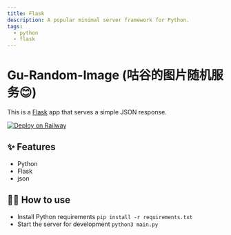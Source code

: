 ```yaml
---
title: Flask
description: A popular minimal server framework for Python.
tags:
  - python
  - flask
---
```


# Gu-Random-Image (咕谷的图片随机服务😊)

This is a [Flask](https://flask.palletsprojects.com/en/1.1.x/) app that serves a simple JSON response.

[![Deploy on Railway](https://railway.app/button.svg)](https://railway.app/new?template=https%3A%2F%2Fgithub.com%2Frailwayapp%2Fexamples%2Ftree%2Fmaster%2Fexamples%2Fflask)

## ✨ Features

- Python
- Flask
- json

## 💁‍♀️ How to use

- Install Python requirements `pip install -r requirements.txt`
- Start the server for development `python3 main.py`
